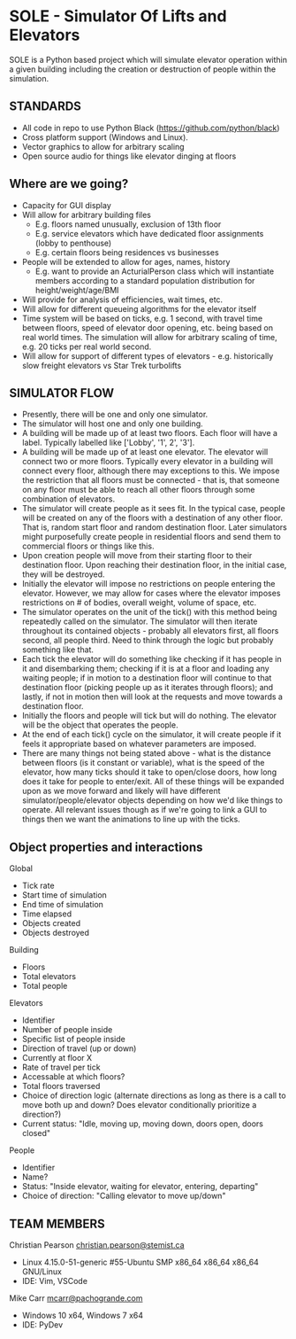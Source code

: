 # SOLE - Simulator Of Lifts and Elevators

SOLE is a Python based project which will simulate elevator operation within a given building including the creation or destruction of people within the simulation.

## STANDARDS

* All code in repo to use Python Black (https://github.com/python/black)
* Cross platform support (Windows and Linux). 
* Vector graphics to allow for arbitrary scaling
* Open source audio for things like elevator dinging at floors

## Where are we going?

* Capacity for GUI display
* Will allow for arbitrary building files
   * E.g. floors named unusually, exclusion of 13th floor
   * E.g. service elevators which have dedicated floor assignments (lobby to penthouse)
   * E.g. certain floors being residences vs businesses
* People will be extended to allow for ages, names, history
   * E.g. want to provide an ActurialPerson class which will instantiate members according to a standard population distribution for height/weight/age/BMI
* Will provide for analysis of efficiencies, wait times, etc.
* Will allow for different queueing algorithms for the elevator itself
* Time system will be based on ticks, e.g. 1 second, with travel time between floors, speed of elevator door opening, etc. being based on real world times. The simulation will allow for arbitrary scaling of time, e.g. 20 ticks per real world second.
* Will allow for support of different types of elevators - e.g. historically slow freight elevators vs Star Trek turbolifts

## SIMULATOR FLOW

* Presently, there will be one and only one simulator.
* The simulator will host one and only one building.
* A building will be made up of at least two floors. Each floor will have a label. Typically labelled like ['Lobby', '1', 2', '3'].
* A building will be made up of at least one elevator. The elevator will connect two or more floors. Typically every elevator in a building will connect every floor, although there may exceptions to this. We impose the restriction that all floors must be connected - that is, that someone on any floor must be able to reach all other floors through some combination of elevators.
* The simulator will create people as it sees fit. In the typical case, people will be created on any of the floors with a destination of any other floor. That is, random start floor and random destination floor. Later simulators might purposefully create people in residential floors and send them to commercial floors or things like this.
* Upon creation people will move from their starting floor to their destination floor. Upon reaching their destination floor, in the initial case, they will be destroyed.
* Initially the elevator will impose no restrictions on people entering the elevator. However, we may allow for cases where the elevator imposes restrictions on # of bodies, overall weight, volume of space, etc.
* The simulator operates on the unit of the tick() with this method being repeatedly called on the simulator. The simulator will then iterate throughout its contained objects - probably all elevators first, all floors second, all people third. Need to think through the logic but probably something like that.
* Each tick the elevator will do something like checking if it has people in it and disembarking them; checking if it is at a floor and loading any waiting people; if in motion to a destination floor will continue to that destination floor (picking people up as it iterates through floors); and lastly, if not in motion then will look at the requests and move towards a destination floor.
* Initially the floors and people will tick but will do nothing. The elevator will be the object that operates the people.
* At the end of each tick() cycle on the simulator, it will create people if it feels it appropriate based on whatever parameters are imposed.
* There are many things not being stated above - what is the distance between floors (is it constant or variable), what is the speed of the elevator, how many ticks should it take to open/close doors, how long does it take for people to enter/exit. All of these things will be expanded upon as we move forward and likely will have different simulator/people/elevator objects depending on how we'd like things to operate. All relevant issues though as if we're going to link a GUI to things then we want the animations to line up with the ticks.

## Object properties and interactions

Global
* Tick rate
* Start time of simulation
* End time of simulation
* Time elapsed
* Objects created
* Objects destroyed

Building
* Floors
* Total elevators
* Total people

Elevators
* Identifier
* Number of people inside
* Specific list of people inside
* Direction of travel (up or down)
* Currently at floor X
* Rate of travel per tick
* Accessable at which floors?
* Total floors traversed
* Choice of direction logic (alternate directions as long as there is a call to move both up and down? Does elevator conditionally prioritize a direction?)
* Current status: "Idle, moving up, moving down, doors open, doors closed"

People
* Identifier
* Name?
* Status: "Inside elevator, waiting for elevator, entering, departing"
* Choice of direction: "Calling elevator to move up/down" 

## TEAM MEMBERS

Christian Pearson <christian.pearson@stemist.ca>
* Linux 4.15.0-51-generic #55-Ubuntu SMP x86_64 x86_64 x86_64 GNU/Linux
* IDE: Vim, VSCode

Mike Carr <mcarr@pachogrande.com>
* Windows 10 x64, Windows 7 x64
* IDE: PyDev
